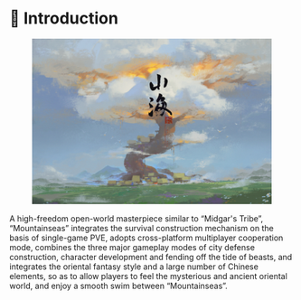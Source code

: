 # 📖 Introduction



<figure><img src=".gitbook/assets/image (3).png" alt=""><figcaption></figcaption></figure>



A high-freedom open-world masterpiece similar to “Midgar's Tribe”, “Mountainseas” integrates the survival construction mechanism on the basis of single-game PVE, adopts cross-platform multiplayer cooperation mode, combines the three major gameplay modes of city defense construction, character development and fending off the tide of beasts, and integrates the oriental fantasy style and a large number of Chinese elements, so as to allow players to feel the mysterious and ancient oriental world, and enjoy a smooth swim between “Mountainseas”.
